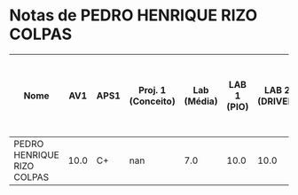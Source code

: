 # Notas de PEDRO HENRIQUE RIZO COLPAS

| Nome | AV1 | APS1 | Proj. 1 (Conceito) | Lab (Média) | LAB 1 (PIO) | LAB 2 (DRIVER) | LAB 3 (PIO IRQ) | LAB 4 (RTOS) | LAB 5 (RTOS - HC-SR04) | LAB 6 (RTOS - IMU) | LAB 7 (RTOS - LCD-LVGL) | LAB 8 (TC - RTC - RTT) |
| --- | --- | --- | --- | --- | --- | --- | --- | --- | --- | --- | --- | --- |
| PEDRO HENRIQUE RIZO COLPAS | 10.0 | C+ | nan | 7.0 | 10.0 | 10.0 | 5.0 | 5.0 | 5.0 | 0.0 | 5.0 | 0.0 |
